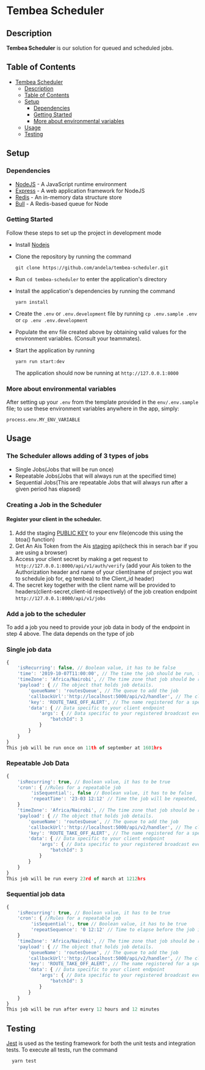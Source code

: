 # Tembea Scheduler

## Description

**Tembea Scheduler** is  our solution for queued and scheduled jobs.

## Table of Contents

- [Tembea Scheduler](#tembea)
  - [Description](#description)
  - [Table of Contents](#table-of-contents)
  - [Setup](#setup)
    - [Dependencies](#dependencies)
    - [Getting Started](#getting-started)
    - [More about environmental variables](#more-about-environmental-variables)
  - [Usage](#usage)
  - [Testing](#testing)

## Setup

### Dependencies

- [NodeJS](https://github.com/nodejs/node) - A JavaScript runtime environment
- [Express](https://github.com/expressjs/express) - A web application framework for NodeJS
- [Redis](https://redis.io/) - An in-memory data structure store
- [Bull](https://github.com/OptimalBits/bull) - A Redis-based queue for Node

### Getting Started

Follow these steps to set up the project in development mode

- Install [Nodejs](https://nodejs.org/en/download/)
- Clone the repository by running the command

  ```[bash]
  git clone https://github.com/andela/tembea-scheduler.git
  ```

- Run `cd tembea-scheduler` to enter the application's directory
- Install the application's dependencies by running the command
  ```
  yarn install
  ```
- Create the `.env` or `.env.development` file by running `cp .env.sample .env` or `cp .env .env.development`
- Populate the env file created above by obtaining valid values for the environment variables. (Consult your teammates).
- Start the application by running
  ```
  yarn run start:dev
  ```
  The application should now be running at `http://127.0.0.1:8000`


### More about environmental variables

After setting up your `.env` from the template provided in the `env/.env.sample` file;
to use these environment variables anywhere in the app, simply:

```[js]
process.env.MY_ENV_VARIABLE
```

## Usage
### The Scheduler allows adding of 3 types of jobs
- Single Jobs(Jobs that will be run once)
- Repeatable Jobs(Jobs that will always run at the specified time)
- Sequential Jobs(This are repeatable Jobs that will always run after a given period has elapsed)

### Creating a Job in the Scheduler
#### Register your client in the scheduler.
1. Add the staging [PUBLIC KEY](https://github.com/andela/engineering-playbook/wiki/Creds) to your env file(encode this using the btoa() function)
2. Get An Ais Token from the Ais [staging]( https://api-staging.andela.com/login?redirect_url=https://localhost) api(check this in serach bar if you are using a browser)
3. Access your client secret by making a get request to `http://127.0.0.1:8000/api/v1/auth/verify` (add your Ais token to the Authorization header and name of your client(name of project you wat to schedule job for, eg tembea) to the Client_id  header)
4. The secret key together with the client name will be provided to  headers(client-secret,client-id respectively) of the job creation endpoint `http://127.0.0.1:8000/api/v1/jobs`

### Add a job to the scheduler
To add a job you need to provide your job data in body of the endpoint in step 4 above. The data depends on the type of job

### Single job data
```typescript
{
	'isRecurring': false, // Boolean value, it has to be false
	'time': '2019-10-07T11:00:00', // The time the job should be run, the format is 'YYYY-MM-DDTHH:MM:SS'
	'timeZone': 'Africa/Nairobi', // The time zone that job should be run on'
	'payload': { // The object that holds job details.
		'queueName': 'routesQueue', // The queue to add the job
		'callbackUrl':'http://localhost:5000/api/v2/handler', // The client endpoint to be invoked by the job
		'key': 'ROUTE_TAKE_OFF_ALERT', // The name registered for a specific broadcast event
		'data': { // Data specific to your client endpoint
			'args': { // Data specific to your registered broadcast event
				"batchId": 3
			}
		}
	}
}
This job will be run once on 11th of september at 1601hrs
```

### Repeatable Job Data

```typescript
{
    'isRecurring': true, // Boolean value, it has to be true
    'cron': { //Rules for a repeatable job
         'isSequential':, false // Boolean value, it has to be false
         'repeatTime': '23-03 12:12' // Time the job will be repeated, can take the format 'DD-MM HH:mm' , 'DD HH:mm' or 'HH:mm'
    }
    'timeZone': 'Africa/Nairobi', // The time zone that job should be run on
	'payload': { // The object that holds job details.
		'queueName': 'routesQueue', // The queue to add the job
		'callbackUrl':'http://localhost:5000/api/v2/handler', // The client endpoint to be invoked by the job
		'key': 'ROUTE_TAKE_OFF_ALERT', // The name registered for a specific broadcast event
		'data': { // Data specific to your client endpoint
			'args': { // Data specific to your registered broadcast event
				"batchId": 3
			}
		}
	}
}
This job will be run every 23rd of march at 1212hrs
```


### Sequential job data
```typescript
{
    'isRecurring': true, // Boolean value, it has to be true
    'cron': { //Rules for a repeatable job
         'isSequential':, true // Boolean value, it has to be true
         'repeatSequence': '0 12:12' // Time to elapse before the job is repeated,  takes the format 'days hours-minutes'
    }
    'timeZone': 'Africa/Nairobi', // The time zone that job should be run on
	'payload': { // The object that holds job details.
		'queueName': 'routesQueue', // The queue to add the job
		'callbackUrl':'http://localhost:5000/api/v2/handler', // The client endpoint to be invoked by the job
		'key': 'ROUTE_TAKE_OFF_ALERT', // The name registered for a specific broadcast event
		'data': { // Data specific to your client endpoint
			'args': { // Data specific to your registered broadcast event
				"batchId": 3
			}
		}
	}
}
This job will be run after every 12 hours and 12 minutes
```


## Testing

[Jest](https://jestjs.io) is used as the testing framework for both the unit tests and integration tests.
To execute all tests, run the command

```
  yarn test
```
